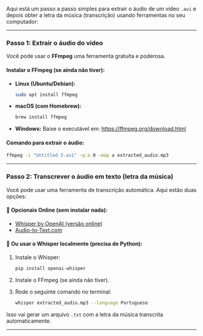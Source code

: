 Aqui está um passo a passo simples para extrair o áudio de um vídeo `.avi` e depois obter a letra da música (transcrição) usando ferramentas no seu computador:

---

###  **Passo 1: Extrair o áudio do vídeo**
Você pode usar o **FFmpeg** uma ferramenta gratuita e poderosa.

####  **Instalar o FFmpeg (se ainda não tiver):**
- **Linux (Ubuntu/Debian):**
  ```bash
  sudo apt install ffmpeg
  ```
- **macOS (com Homebrew):**
  ```bash
  brew install ffmpeg
  ```
- **Windows:**
  Baixe o executável em: https://ffmpeg.org/download.html

####  **Comando para extrair o áudio:**
```bash
ffmpeg -i "Untitled 3.avi" -q:a 0 -map a extracted_audio.mp3
```

---

###  **Passo 2: Transcrever o áudio em texto (letra da música)**

Você pode usar uma ferramenta de transcrição automática. Aqui estão duas opções:

#### 🔹 **Opcionais Online (sem instalar nada):**
- [Whisper by OpenAI (versão online)](https://whisper.lablab.ai/)
- [Audio-to-Text.com](https://www.audio-to-text.com/)

#### 🔹 **Ou usar o Whisper localmente (precisa de Python):**

1. Instale o Whisper:
   ```bash
   pip install openai-whisper
   ```

2. Instale o FFmpeg (se ainda não tiver).

3. Rode o seguinte comando no terminal:
   ```bash
   whisper extracted_audio.mp3 --language Portuguese
   ```

Isso vai gerar um arquivo `.txt` com a letra da música transcrita automaticamente.

---